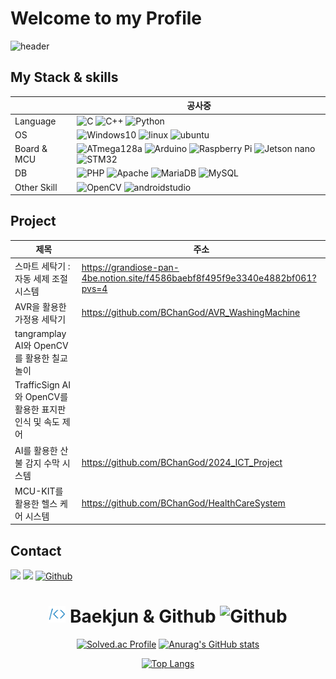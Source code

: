 # Welcome to my Profile
![header](https://capsule-render.vercel.app/api?type=venom&color=0:15F5BA,100:DCFFB7&height=150&section=header&text=👋%20Hi%20I'm%20BChanGod&fontSize=60)

## My Stack & skills

|  | 공사중 |
| --- | --- |
| Language | ![C](https://img.shields.io/badge/C-1679AB?style=for-the-badge&logo=C&logoColor=white) ![C++](https://img.shields.io/badge/C++-00599C?style=for-the-badge&logo=Cplusplus) ![Python](https://img.shields.io/badge/Python-008DDA?style=for-the-badge&logo=Python&logoColor=white) 
| OS | ![Windows10](https://img.shields.io/badge/Windows10-FFFFEC?style=for-the-badge&logo=Windows10&logoColor=blue) ![linux](https://img.shields.io/badge/linux-FCC624?style=for-the-badge&logo=linux&logoColor=black) ![ubuntu](https://img.shields.io/badge/ubuntu-E95420?style=for-the-badge&logo=Ubuntu&logoColor=white) |
| Board & MCU | ![ATmega128a](https://img.shields.io/badge/ATmega128a-C61C3E?style=for-the-badge&logo=ATmega128a&logoColor=white) ![Arduino](https://img.shields.io/badge/Arduino-00878F?style=for-the-badge&logo=Arduino&logoColor=white) ![Raspberry Pi](https://img.shields.io/badge/raspberrypi-A22846?style=for-the-badge&logo=raspberrypi&logoColor=white) ![Jetson nano](https://img.shields.io/badge/JetsonNano-76B900?style=for-the-badge&logo=nvidia&logoColor=white) ![STM32](https://img.shields.io/badge/STM32-03234B?style=for-the-badge&logo=stmicroelectronics&logoColor=white)|
| DB | ![PHP](https://img.shields.io/badge/PHP-777BB4?style=for-the-badge&logo=PHP&logoColor=white) ![Apache](https://img.shields.io/badge/Apache-D22128?style=for-the-badge&logo=Apache&logoColor=white) ![MariaDB](https://img.shields.io/badge/MariaDB-003545?style=for-the-badge&logo=MariaDB&logoColor=white) ![MySQL](https://img.shields.io/badge/MySQL-4479A1?style=for-the-badge&logo=MySQL&logoColor=white) |
| Other Skill | ![OpenCV](https://img.shields.io/badge/OpenCV-5C3EE8?style=for-the-badge&logo=OpenCV&logoColor=white) ![androidstudio](https://img.shields.io/badge/androidstudio-3DDC84?style=for-the-badge&logo=androidstudio&logoColor=white) |

## Project
| 제목 | 주소 |
| --- | --- |
| 스마트 세탁기 : 자동 세제 조절 시스템 | https://grandiose-pan-4be.notion.site/f4586baebf8f495f9e3340e4882bf061?pvs=4 |
| AVR을 활용한 가정용 세탁기 | https://github.com/BChanGod/AVR_WashingMachine |
| tangramplay AI와 OpenCV를 활용한 칠교 놀이 |  |
| TrafficSign AI와 OpenCV를 활용한 표지판 인식 및 속도 제어 |  |
| AI를 활용한 산불 감지 수막 시스템 | https://github.com/BChanGod/2024_ICT_Project |
| MCU-KIT를 활용한 헬스 케어 시스템 | https://github.com/BChanGod/HealthCareSystem |

## Contact
<a href="mailto:dlqudcks9541@naver.com?" target="_blank"><img src="https://img.shields.io/badge/NAVER-03C75A?style=for-the-badge&logo=NAVER&logoColor=FFFFFF"/></a>
<a href="mailto:lbc9541@gmail.com?"><img src="https://img.shields.io/badge/gmail-EA4335?&style=for-the-badge&logo=gmail&logoColor=white"/></a>
<a href="https://github.com/BChanGod" target="_blank"><img alt="Github" src="https://img.shields.io/badge/GitHub-%2312100E.svg?&style=for-the-badge&logo=Github&logoColor=white" /></a> 

<div align="center">
  
# <img src="./baekjun.png" alt="Baekjun" width="27" height="27"/> Baekjun & Github <img src="./github.svg" alt="Github" width="27" height="27"/>

<div align="center">
  
[![Solved.ac Profile](http://mazassumnida.wtf/api/v2/generate_badge?boj=lbc998)](https://solved.ac/lbc998/)
[![Anurag's GitHub stats](https://github-readme-stats.vercel.app/api?username=BChanGod)](https://github.com/BChanGod/github-readme-stats)

<div align="center">
  
[![Top Langs](https://github-readme-stats.vercel.app/api/top-langs/?username=BChanGod&layout=compact)](https://github.com/BChanGod/github-readme-stats)

<!---
BChanGod/BChanGod is a ✨ special ✨ repository because its `README.md` (this file) appears on your GitHub profile.
You can click the Preview link to take a look at your changes.
--->
